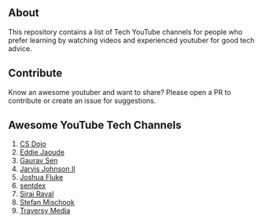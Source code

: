 ## About

This repository contains a list of Tech YouTube channels for people who prefer learning by watching videos and experienced youtuber for good tech advice. 


## Contribute

Know an awesome youtuber and want to share? Please open a PR to contribute or create an issue for suggestions. 


## Awesome YouTube Tech Channels

1. [CS Dojo](https://www.youtube.com/channel/UCxX9wt5FWQUAAz4UrysqK9A)
2. [Eddie Jaoude](https://www.youtube.com/channel/UC5mnBodB73bR88fLXHSfzYA)
3. [Gaurav Sen](https://www.youtube.com/channel/UCRPMAqdtSgd0Ipeef7iFsKw)
4. [Jarvis Johnson II](https://www.youtube.com/channel/UCdjWvAZC4FXaOI9_puALhTg)
5. [Joshua Fluke](https://www.youtube.com/channel/UC-91UA-Xy2Cvb98deRXuggA)
6. [sentdex](https://www.youtube.com/channel/UCfzlCWGWYyIQ0aLC5w48gBQ)
7. [Siraj Raval](https://www.youtube.com/channel/UCWN3xxRkmTPmbKwht9FuE5A)
8. [Stefan Mischook](https://www.youtube.com/channel/UCyUBW72KU30dfAYWLVNZO8Q)
9. [Traversy Media](https://www.youtube.com/channel/UC29ju8bIPH5as8OGnQzwJyA)


